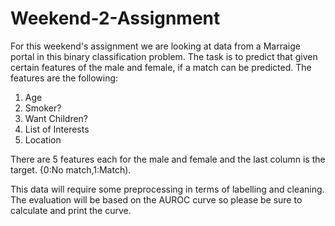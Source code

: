 # Weekend-2-Assignment



For this weekend's assignment we are looking at data from a  Marraige portal in this binary classification problem. The task is to predict that given certain features of the male and female, if a match can be predicted. The features are the following:

1) Age
2) Smoker?
3) Want Children?
4) List of Interests
5) Location


There are 5 features each for the male and female and the last column is the target. {0:No match,1:Match).

This data will require some preprocessing in terms of labelling and cleaning. The evaluation will be based on the AUROC curve so please be sure to calculate and print the curve.  
